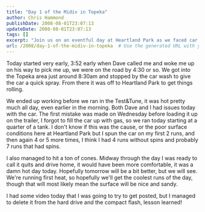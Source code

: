 ```yaml
---
title: "Day 1 of the Midiv in Topeka"
author: Chris Hammond
publishDate: 2008-08-01T23:07:13
updateDate: 2008-08-01T23:07:13
tags: []
excerpt: "Join us on an eventful day at Heartland Park as we faced car issues, spins, and cone hits. Stay tuned for more updates from the track! #HeartlandPark #TrackDayChallenges"
url: /2008/day-1-of-the-midiv-in-topeka  # Use the generated URL with year
---
```

<p>Today started very early, 3:52 early when Dave called me and woke me up on his way to pick me up, we were on the road by 4:30 or so. We got into the Topeka area just around 8:30am and stopped by the car wash to give the car a quick spray. From there it was off to Heartland Park to get things rolling.</p>  <p>We ended up working before we ran in the Test&amp;Tune, it was hot pretty much all day, even earlier in the morning. Both Dave and I had issues today with the car. The first mistake was made on Wednesday before loading it up on the trailer, I forgot to fill the car up with gas, so we ran today starting at a quarter of a tank. I don't know if this was the cause, or the poor surface conditions here at Heartland Park but I spun the car on my first 2 runs, and then again 4 or 5 more times, I think I had 4 runs without spins and probably 7 runs that had spins.</p>  <p>I also managed to hit a ton of cones. Midway through the day I was ready to call it quits and drive home, it would have been more comfortable, it was a damn hot day today. Hopefully tomorrow will be a bit better, but we will see. We're running first heat, so hopefully we'll get the coolest runs of the day, though that will most likely mean the surface will be nice and sandy.</p>  <p>I had some video today that I was going to try to get posted, but I managed to delete it from the hard drive and the compact flash, lesson learned!</p>


